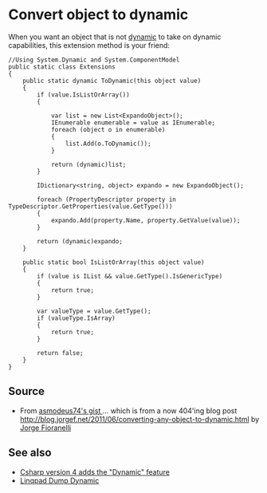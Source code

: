 ﻿# Convert object to dynamic

When you want an object that is not [dynamic](version4.md#dynamic-binding) to take on dynamic capabilities, this extension method is your friend:

	//Using System.Dynamic and System.ComponentModel
	public static class Extensions
	{
		public static dynamic ToDynamic(this object value)
		{
			if (value.IsListOrArray())
			{

				var list = new List<ExpandoObject>();
				IEnumerable enumerable = value as IEnumerable;
				foreach (object o in enumerable)
				{
					list.Add(o.ToDynamic());
				}

				return (dynamic)list;
			}

			IDictionary<string, object> expando = new ExpandoObject();

			foreach (PropertyDescriptor property in TypeDescriptor.GetProperties(value.GetType()))
			{
				expando.Add(property.Name, property.GetValue(value));
			}

			return (dynamic)expando;
		}

		public static bool IsListOrArray(this object value)
		{
			if (value is IList && value.GetType().IsGenericType)
			{
				return true;
			}

			var valueType = value.GetType();
			if (valueType.IsArray)
			{
				return true;
			}

			return false;
		}
	}

## Source

- From [asmodeus74's gist ](https://gist.github.com/asmodeus74/0f4cbc23b7a168f16c84) ... which is from a now 404'ing blog post <http://blog.jorgef.net/2011/06/converting-any-object-to-dynamic.html> by [Jorge Fioranelli](http://jorgef.net/)

## See also

- [Csharp version 4 adds the "Dynamic" feature](version4.md#dynamic-binding)
- [Linqpad Dump Dynamic](../linqpad/dump_dynamic.md)